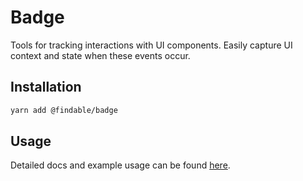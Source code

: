 # Badge

Tools for tracking interactions with UI components. Easily capture UI context and state when these events occur.

## Installation

```sh
yarn add @findable/badge
```

## Usage

Detailed docs and example usage can be found [here](https://atlaskit.atlassian.com/packages/core/badge).
